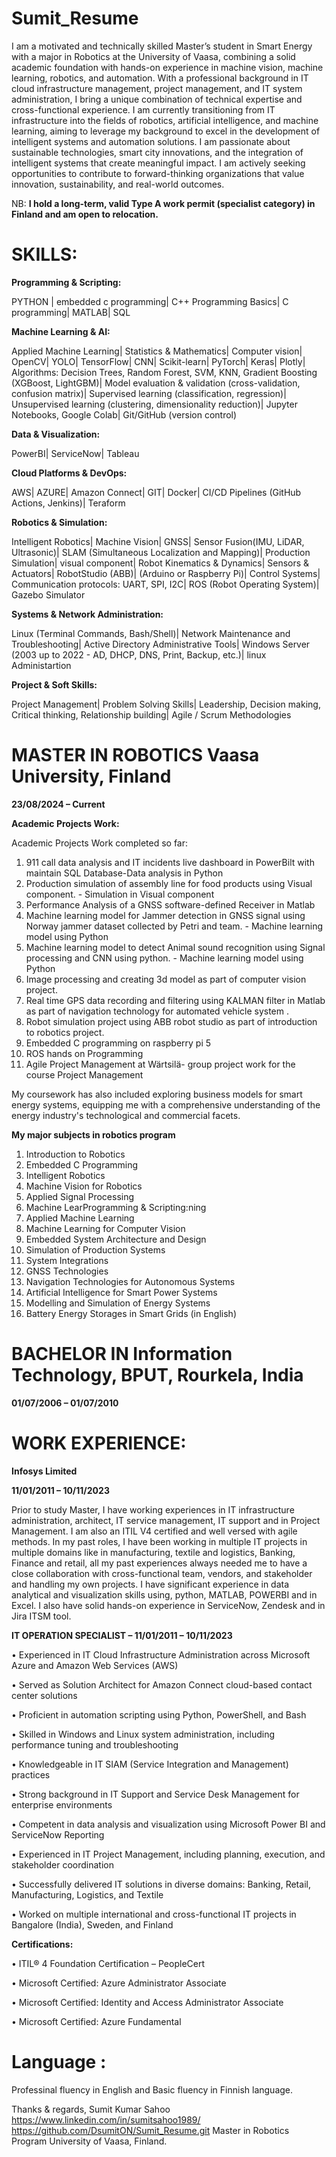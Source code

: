 # Sumit_Resume
I am a motivated and technically skilled Master’s student in Smart Energy with a major in Robotics at the University of Vaasa,
combining a solid academic foundation with hands-on experience in machine vision, machine learning, robotics, and automation.
With a professional background in IT cloud infrastructure management, project management, and IT system administration, I bring
a unique combination of technical expertise and cross-functional experience.
I am currently transitioning from IT infrastructure into the fields of robotics, artificial intelligence, and machine learning, aiming to
leverage my background to excel in the development of intelligent systems and automation solutions.
I am passionate about sustainable technologies, smart city innovations, and the integration of intelligent systems that create
meaningful impact. I am actively seeking opportunities to contribute to forward-thinking organizations that value innovation,
sustainability, and real-world outcomes.

NB: 
**I hold a long-term, valid Type A work permit (specialist category) in Finland and am open to relocation.**


# SKILLS:

**Programming & Scripting:**

PYTHON | embedded c programming| C++ Programming Basics| C programming| MATLAB| SQL

**Machine Learning & AI:**

Applied Machine Learning| Statistics & Mathematics| Computer vision| OpenCV| YOLO| TensorFlow| CNN| Scikit-learn| PyTorch| Keras| Plotly| Algorithms: Decision Trees, Random Forest, SVM, KNN, Gradient Boosting (XGBoost, LightGBM)| Model evaluation & validation (cross-validation, confusion matrix)| Supervised learning (classification, regression)| Unsupervised learning (clustering, dimensionality reduction)| Jupyter Notebooks, Google Colab| Git/GitHub (version control)

**Data & Visualization:**

PowerBI| ServiceNow| Tableau

**Cloud Platforms & DevOps:**

AWS| AZURE| Amazon Connect| GIT| Docker| CI/CD Pipelines (GitHub Actions, Jenkins)| Teraform

**Robotics & Simulation:**

Intelligent Robotics| Machine Vision| GNSS| Sensor Fusion(IMU, LiDAR, Ultrasonic)| SLAM (Simultaneous Localization and Mapping)| Production Simulation| visual component| Robot Kinematics & Dynamics| Sensors & Actuators| RobotStudio (ABB)| (Arduino or Raspberry Pi)| Control Systems| Communication protocols: UART, SPI, I2C| ROS (Robot Operating System)| Gazebo Simulator

**Systems & Network Administration:**

Linux (Terminal Commands, Bash/Shell)| Network Maintenance and Troubleshooting| Active Directory Administrative Tools| Windows Server (2003 up to 2022 - AD, DHCP, DNS, Print, Backup, etc.)| linux Administartion

**Project & Soft Skills:**

Project Management| Problem Solving Skills| Leadership, Decision making, Critical thinking, Relationship building| Agile / Scrum Methodologies 


# MASTER IN ROBOTICS Vaasa University, Finland
**23/08/2024 – Current**

**Academic Projects Work:**

Academic Projects Work completed so far:
1. 911 call data analysis and IT incidents live dashboard in PowerBilt with maintain SQL Database-Data analysis in Python
2. Production simulation of assembly line for food products using Visual component. - Simulation in Visual component
3. Performance Analysis of a GNSS software-defined Receiver in Matlab
4. Machine learning model for Jammer detection in GNSS signal using Norway jammer dataset collected by Petri and team. - Machine learning model using Python
5. Machine learning model to detect Animal sound recognition using Signal processing and CNN using python. - Machine learning model using Python
6. Image processing and creating 3d model as part of computer vision project.
7. Real time GPS data recording and filtering using KALMAN filter in Matlab as part of navigation technology for automated vehicle system .
8. Robot simulation project using ABB robot studio as part of introduction to robotics project.
9. Embedded C programming on raspberry pi 5
10. ROS hands on Programming
11. Agile Project Management at Wärtsilä- group project work for the course Project Management

My coursework has also included exploring business models for smart energy systems, equipping me with a comprehensive understanding of the energy industry's technological and commercial facets.

**My major subjects in robotics program**
1. Introduction to Robotics      
2. Embedded C Programming  
3. Intelligent Robotics
4. Machine Vision for Robotics
5. Applied Signal Processing     
6. Machine LearProgramming & Scripting:ning
7. Applied Machine Learning
8. Machine Learning for Computer Vision
9. Embedded System Architecture and Design   
10. Simulation of Production Systems    
11. System Integrations
12. GNSS Technologies
13. Navigation Technologies for Autonomous Systems  
14. Artificial Intelligence for Smart Power Systems 
15. Modelling and Simulation of Energy Systems 
16. Battery Energy Storages in Smart Grids (in English)

# BACHELOR IN Information Technology, BPUT, Rourkela, India 
**01/07/2006 – 01/07/2010**

# WORK EXPERIENCE: 

**Infosys Limited**

**11/01/2011 – 10/11/2023**

Prior to study Master, I have working experiences in IT infrastructure administration, architect, IT service management, IT support and in Project Management. I am also an ITIL V4 certified and well versed with agile methods.
In my past roles, I have been working in multiple IT projects in multiple domains like in manufacturing, textile and logistics, Banking, Finance and retail, all my past experiences always needed me to have a close collaboration with cross-functional team, vendors, and stakeholder and handling my own projects. I have significant experience in data analytical and visualization skills using, python, MATLAB, POWERBI and in Excel. I also have solid hands-on experience in ServiceNow, Zendesk and in Jira ITSM tool.

**IT OPERATION SPECIALIST – 11/01/2011 – 10/11/2023**

• Experienced in IT Cloud Infrastructure Administration across Microsoft Azure and Amazon Web Services (AWS)

• Served as Solution Architect for Amazon Connect cloud-based contact center solutions

• Proficient in automation scripting using Python, PowerShell, and Bash

• Skilled in Windows and Linux system administration, including performance tuning and troubleshooting

• Knowledgeable in IT SIAM (Service Integration and Management) practices

• Strong background in IT Support and Service Desk Management for enterprise environments

• Competent in data analysis and visualization using Microsoft Power BI and ServiceNow Reporting

• Experienced in IT Project Management, including planning, execution, and stakeholder coordination

• Successfully delivered IT solutions in diverse domains: Banking, Retail, Manufacturing, Logistics, and Textile

• Worked on multiple international and cross-functional IT projects in Bangalore (India), Sweden, and Finland

**Certifications:**

• ITIL® 4 Foundation Certification – PeopleCert

• Microsoft Certified: Azure Administrator Associate

• Microsoft Certified: Identity and Access Administrator Associate

• Microsoft Certified: Azure Fundamental

 
# Language :

Professinal fluency in English and Basic fluency in Finnish language.

Thanks & regards,
Sumit Kumar Sahoo
https://www.linkedin.com/in/sumitsahoo1989/
https://github.com/DsumitON/Sumit_Resume.git
Master in Robotics Program
University of Vaasa, Finland.


